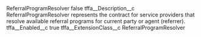 <?xml version="1.0" encoding="UTF-8"?>
<CustomMetadata xmlns="http://soap.sforce.com/2006/04/metadata" xmlns:xsi="http://www.w3.org/2001/XMLSchema-instance" xmlns:xsd="http://www.w3.org/2001/XMLSchema">
    <label>ReferralProgramResolver</label>
    <protected>false</protected>
    <values>
        <field>tffa__Description__c</field>
        <value xsi:type="xsd:string">ReferralProgramResolver represents the contract for service providers that resolve available referral programs for current party or agent (referrer).</value>
    </values>
    <values>
        <field>tffa__Enabled__c</field>
        <value xsi:type="xsd:boolean">true</value>
    </values>
    <values>
        <field>tffa__ExtensionClass__c</field>
        <value xsi:type="xsd:string">ReferralProgramResolver</value>
    </values>
</CustomMetadata>
